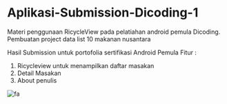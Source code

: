 # Aplikasi-Submission-Dicoding-1

Materi penggunaan RicycleView pada pelatiahan android pemula Dicoding. Pembuatan project data list 10 makanan nusantara

Hasil Submission untuk portofolia sertifikasi Android Pemula
Fitur :
1. Ricycleview untuk menampilkan daftar masakan
2. Detail Masakan
3. About penulis

![fa](https://user-images.githubusercontent.com/49858542/69816730-8e637d80-122b-11ea-82b9-b4f929d51208.JPG)

